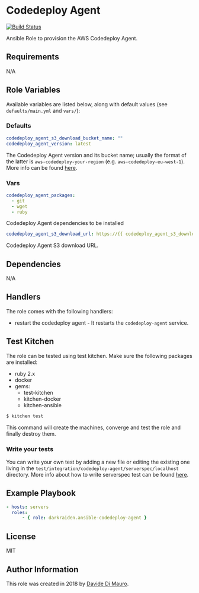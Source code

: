 # Codedeploy Agent

[![Build Status](https://travis-ci.org/darkraiden/ansible-role-codedeploy-agent.svg?branch=master)](https://travis-ci.org/darkraiden/ansible-role-codedeploy-agent)

Ansible Role to provision the AWS Codedeploy Agent.

## Requirements

N/A

## Role Variables

Available variables are listed below, along with default values (see `defaults/main.yml` and `vars/`):

### Defaults

```yml
codedeploy_agent_s3_download_bucket_name: ""
codedeploy_agent_version: latest
```

The Codedeploy Agent version and its bucket name; usually the format of the latter is `aws-codedeploy-your-region` (e.g. `aws-codedeploy-eu-west-1`). More info can be found [here](https://docs.aws.amazon.com/codedeploy/latest/userguide/resource-kit.html#resource-kit-bucket-names).

### Vars

```yml
codedeploy_agent_packages:
  - git
  - wget
  - ruby
```

Codedeploy Agent dependencies to be installed

```yml
codedeploy_agent_s3_download_url: https://{{ codedeploy_agent_s3_download_bucket_name }}.s3.amazonaws.com/{{ codedeploy_agent_version }}/install
```

Codedeploy Agent S3 download URL.

## Dependencies

N/A

## Handlers

The role comes with the following handlers:

*   restart the codedeploy agent - It restarts the `codedeploy-agent` service.

## Test Kitchen

The role can be tested using test kitchen. Make sure the following packages are installed:

*   ruby 2.x
*   docker
*   gems:
    *   test-kitchen
    *   kitchen-docker
    *   kitchen-ansible

```bash
$ kitchen test
```

This command will create the machines, converge and test the role and finally destroy them.

### Write your tests

You can write your own test by adding a new file or editing the existing one living in the `test/integration/codedeploy-agent/serverspec/localhost` directory. More info about how to write serverspec test can be found [here](http://serverspec.org/).

## Example Playbook

```yml
- hosts: servers
  roles:
      - { role: darkraiden.ansible-codedeploy-agent }
```

## License

MIT

## Author Information

This role was created in 2018 by [Davide Di Mauro](https://github.com/darkraiden).
